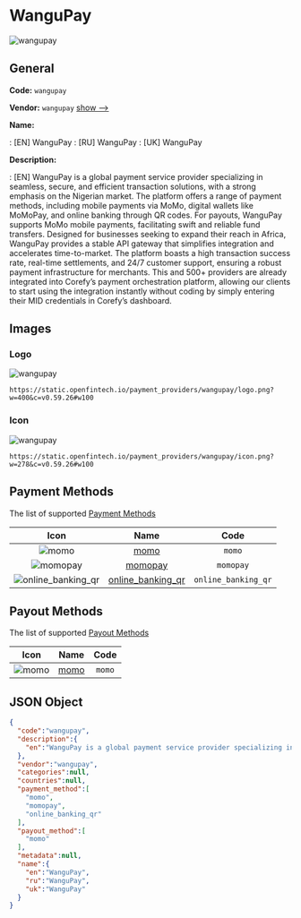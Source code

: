 
# WanguPay 
![wangupay](https://static.openfintech.io/payment_providers/wangupay/logo.png?w=400&c=v0.59.26#w100)  

## General 
 
**Code:** `wangupay` 
 
**Vendor:** `wangupay` [show -->](/vendors/wangupay/) 
 
**Name:** 
 
:	[EN] WanguPay 
:	[RU] WanguPay 
:	[UK] WanguPay 
 
**Description:** 
 
: [EN] WanguPay is a global payment service provider specializing in seamless, secure, and efficient transaction solutions, with a strong emphasis on the Nigerian market. The platform offers a range of payment methods, including mobile payments via MoMo, digital wallets like MoMoPay, and online banking through QR codes. For payouts, WanguPay supports MoMo mobile payments, facilitating swift and reliable fund transfers. Designed for businesses seeking to expand their reach in Africa, WanguPay provides a stable API gateway that simplifies integration and accelerates time-to-market. The platform boasts a high transaction success rate, real-time settlements, and 24/7 customer support, ensuring a robust payment infrastructure for merchants. This and 500+ providers are already integrated into Corefy’s payment orchestration platform, allowing our clients to start using the integration instantly without coding by simply entering their MID credentials in Corefy’s dashboard. 
 

## Images 

### Logo 
 
![wangupay](https://static.openfintech.io/payment_providers/wangupay/logo.png?w=400&c=v0.59.26#w100)  

```
https://static.openfintech.io/payment_providers/wangupay/logo.png?w=400&c=v0.59.26#w100
```  

### Icon 
 
![wangupay](https://static.openfintech.io/payment_providers/wangupay/icon.png?w=278&c=v0.59.26#w100)  

```
https://static.openfintech.io/payment_providers/wangupay/icon.png?w=278&c=v0.59.26#w100
```  

## Payment Methods 
 
The list of supported [Payment Methods](/payment-methods/) 

|Icon|Name|Code| 
|:---:|:---:|:---:| 
|![momo](https://static.openfintech.io/payment_methods/momo/icon.png?w=278&c=v0.59.26#w100) |[momo](/payment-methods/momo/)|`momo`| 
|![momopay](https://static.openfintech.io/payment_methods/momopay/icon.png?w=278&c=v0.59.26#w100) |[momopay](/payment-methods/momopay/)|`momopay`| 
|![online_banking_qr](https://static.openfintech.io/payment_methods/online_banking_qr/icon.svg?w=278&c=v0.59.26#w100) |[online_banking_qr](/payment-methods/online_banking_qr/)|`online_banking_qr`| 
 

## Payout Methods 
 
The list of supported [Payout Methods](/payout-methods/) 

|Icon|Name|Code| 
|:---:|:---:|:---:| 
|![momo](https://static.openfintech.io/payout_methods/momo/icon.svg?w=278&c=v0.59.26#w40) |[momo](payout-methodsmomo/)|`momo`| 
 

## JSON Object 

```json
{
  "code":"wangupay",
  "description":{
    "en":"WanguPay is a global payment service provider specializing in seamless, secure, and efficient transaction solutions, with a strong emphasis on the Nigerian market. The platform offers a range of payment methods, including mobile payments via MoMo, digital wallets like MoMoPay, and online banking through QR codes. For payouts, WanguPay supports MoMo mobile payments, facilitating swift and reliable fund transfers. Designed for businesses seeking to expand their reach in Africa, WanguPay provides a stable API gateway that simplifies integration and accelerates time-to-market. The platform boasts a high transaction success rate, real-time settlements, and 24\/7 customer support, ensuring a robust payment infrastructure for merchants. This and 500+ providers are already integrated into Corefy\u2019s payment orchestration platform, allowing our clients to start using the integration instantly without coding by simply entering their MID credentials in Corefy\u2019s dashboard."
  },
  "vendor":"wangupay",
  "categories":null,
  "countries":null,
  "payment_method":[
    "momo",
    "momopay",
    "online_banking_qr"
  ],
  "payout_method":[
    "momo"
  ],
  "metadata":null,
  "name":{
    "en":"WanguPay",
    "ru":"WanguPay",
    "uk":"WanguPay"
  }
}
```  
